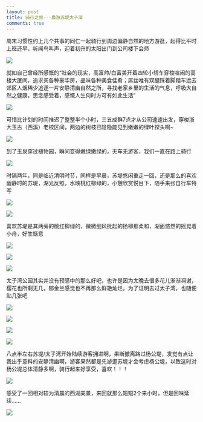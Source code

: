 ```yaml
---
layout: post
title: 骑行之旅---晨游苏堤太子湾
comments: true
---
```


周末习惯性约上几个共事的同仁一起骑行到周边偏静自然的地方游逛，起得比平时上班还早，听闻鸟叫声，迎着初升的太阳出门到公司楼下会师

![](http://lifecycles.b0.upaiyun.com/sunrise.jpg!fw600)

就如自己曾经所感慨的“社会的现实，高富帅/白富美开着四轮小轿车穿梭喧闹的高楼大厦间，追求买各种豪华房，品味各种美食佳肴；屌丝唯有双腿踩着脚踏车远去郊区人烟稀少追逐一片安静清幽自然之所，寻找老家乡里的生活的气息，呼吸大自然之健康，思念感受着，感慨人生何时方可有如此生活”

![](http://lifecycles.b0.upaiyun.com/zhongfaroad.jpg!fw600)

可惜比计划的时间推迟了整整半个小时，三五成群7点才从公司速速出发，穿梭浙大玉古（西溪）老校区间，两边的树枝已隐隐能见到嫩嫩的绿叶探头啊\~

![](http://lifecycles.b0.upaiyun.com/zju.jpg!fw600)

到了玉泉穿过植物园，瞬间变得嫩绿嫩绿的，无车无游客，我们一直在路上骑行

![](http://lifecycles.b0.upaiyun.com/yuquanroad.jpg!fw600)

时隔两年，同是临近清明时节，同样是早晨，苏堤悠闲重走一回，还是那么的喜欢幽静时的苏堤，湖光反照，水映桃红柳绿的，小憩欣赏悦目下，随手来张自行车特写

![](http://lifecycles.b0.upaiyun.com/xihusudi.jpg!fw600)

![](http://lifecycles.b0.upaiyun.com/bike.jpg!fw600)

喜欢苏堤是其两旁的桃红柳绿的，微微细风抚起的扬柳那柔和，湖面悠然的摇晃着小舟，好生惬意

![](http://lifecycles.b0.upaiyun.com/sudi.jpg!fw600)

![](http://lifecycles.b0.upaiyun.com/flower.jpg!fw600)

![](http://lifecycles.b0.upaiyun.com/xihu.jpg!fw600)

太子湾公园其实并没有预感中的那么好吧，也许是因为太晚去很多花儿渐渐凋谢，樱花也所剩无几，郁金兰感觉也不再那么鲜艳灿烂。为了证明去过太子湾，也随便贴几张吧

![](http://lifecycles.b0.upaiyun.com/yinghua.jpg!fw600)

![](http://lifecycles.b0.upaiyun.com/yujinhua.jpg!fw600)

![](http://lifecycles.b0.upaiyun.com/yujinhua-photo.jpg!fw600)

![](http://lifecycles.b0.upaiyun.com/taiziwan.jpg!fw600)

八点半左右苏堤/太子湾开始陆续游客拥进啊，果断撤离路过杨公堤，发觉有点让我出乎意料的安静清幽啊，游客果然都是先游逛苏堤才会考虑杨公堤，以致这时对杨公堤总体清静多啊，骑行起来好享受，喜欢！！！

![](http://lifecycles.b0.upaiyun.com/yanggongdi.jpg!fw600)

感受了一回相对较为清晨的西湖美景，来回就那么短短2个来小时，但是回味延续……

![](http://lifecycles.b0.upaiyun.com/licheng.jpg!fw600)
